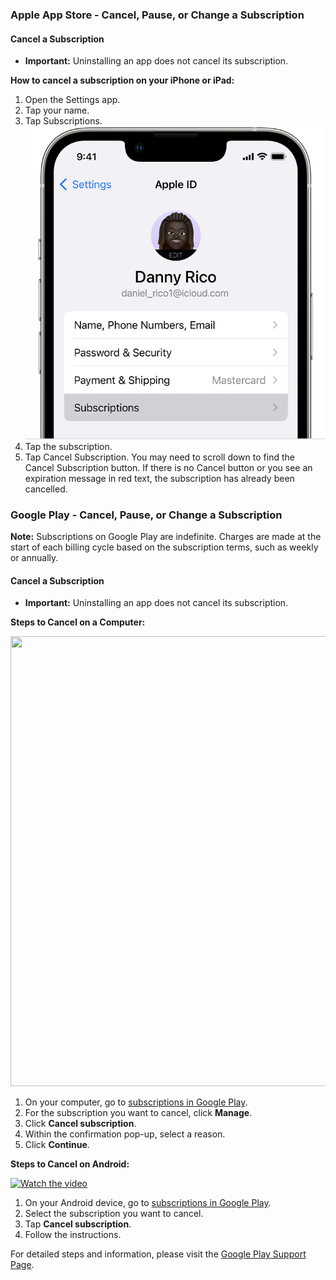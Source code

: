 ### Apple App Store - Cancel, Pause, or Change a Subscription

#### Cancel a Subscription

- **Important:** Uninstalling an app does not cancel its subscription.

**How to cancel a subscription on your iPhone or iPad:**

1. Open the Settings app.
2. Tap your name.
3. Tap Subscriptions.
   <div align=center>
    <img src="./images/iPhone_CancelSub.png"/>
    </div>
4. Tap the subscription.
5. Tap Cancel Subscription. You may need to scroll down to find the Cancel Subscription button. If there is no Cancel button or you see an expiration message in red text, the subscription has already been cancelled.


### Google Play - Cancel, Pause, or Change a Subscription

**Note:** Subscriptions on Google Play are indefinite. Charges are made at the start of each billing cycle based on the subscription terms, such as weekly or annually.

#### Cancel a Subscription

- **Important:** Uninstalling an app does not cancel its subscription.

**Steps to Cancel on a Computer:**

<div align=center>
<img width="1280" height="720" src="./images/animations/GPlay_CancelSub.gif"/>
</div>

1. On your computer, go to [subscriptions in Google Play](https://play.google.com/store/account/subscriptions).
2. For the subscription you want to cancel, click **Manage**. 
3. Click **Cancel subscription**.
4. Within the confirmation pop-up, select a reason.
5. Click **Continue**.

**Steps to Cancel on Android:**

<a href="https://youtu.be/-CdDhTZt0kc?si=m-JyDpG6dGPIOJ7u" target="_blank">
 <img src="https://img.youtube.com/vi/-CdDhTZt0kc/0.jpg" alt="Watch the video"/>
</a>

1. On your Android device, go to [subscriptions in Google Play](https://play.google.com/store/account/subscriptions).
2. Select the subscription you want to cancel.
3. Tap **Cancel subscription**.
4. Follow the instructions.
   

For detailed steps and information, please visit the [Google Play Support Page](https://support.google.com/googleplay/answer/7018481).